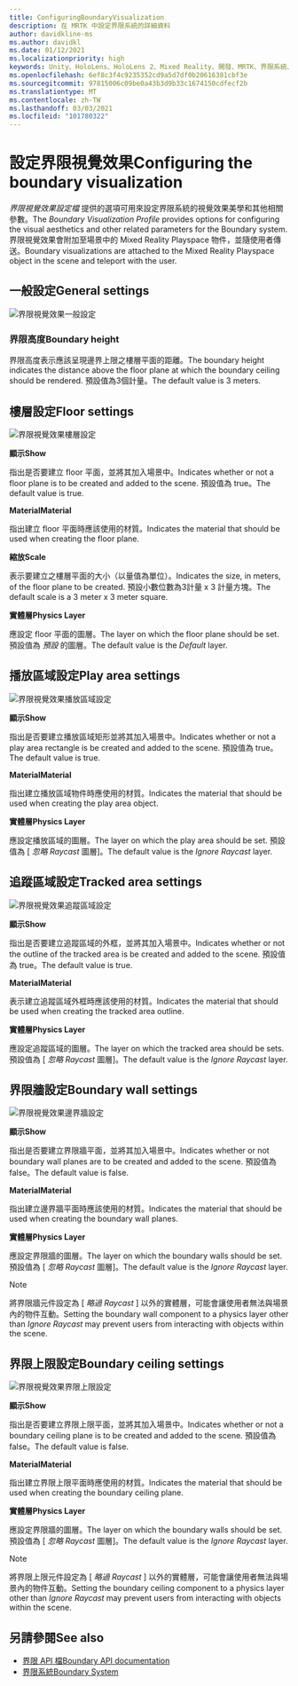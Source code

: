 ```yaml
---
title: ConfiguringBoundaryVisualization
description: 在 MRTK 中設定界限系統的詳細資料
author: davidkline-ms
ms.author: davidkl
ms.date: 01/12/2021
ms.localizationpriority: high
keywords: Unity、HoloLens、HoloLens 2、Mixed Reality、開發、MRTK、界限系統、
ms.openlocfilehash: 6ef8c3f4c9235352cd9a5d7df0b20616381cbf3e
ms.sourcegitcommit: 97815006c09be0a43b3d9b33c1674150cdfecf2b
ms.translationtype: MT
ms.contentlocale: zh-TW
ms.lasthandoff: 03/03/2021
ms.locfileid: "101780322"
---
```

# <a name="configuring-the-boundary-visualization"></a><span data-ttu-id="26057-104">設定界限視覺效果</span><span class="sxs-lookup"><span data-stu-id="26057-104">Configuring the boundary visualization</span></span>

<span data-ttu-id="26057-105">*界限視覺效果設定檔* 提供的選項可用來設定界限系統的視覺效果美學和其他相關參數。</span><span class="sxs-lookup"><span data-stu-id="26057-105">The *Boundary Visualization Profile* provides options for configuring the visual aesthetics and other related parameters for the Boundary system.</span></span> <span data-ttu-id="26057-106">界限視覺效果會附加至場景中的 Mixed Reality Playspace 物件，並隨使用者傳送。</span><span class="sxs-lookup"><span data-stu-id="26057-106">Boundary visualizations are attached to the Mixed Reality Playspace object in the scene and teleport with the user.</span></span>

## <a name="general-settings"></a><span data-ttu-id="26057-107">一般設定</span><span class="sxs-lookup"><span data-stu-id="26057-107">General settings</span></span>

![界限視覺效果一般設定](../Images/Boundary/BoundaryVisualizationGeneralSettings.png)

### <a name="boundary-height"></a><span data-ttu-id="26057-109">界限高度</span><span class="sxs-lookup"><span data-stu-id="26057-109">Boundary height</span></span>

<span data-ttu-id="26057-110">界限高度表示應該呈現邊界上限之樓層平面的距離。</span><span class="sxs-lookup"><span data-stu-id="26057-110">The boundary height indicates the distance above the floor plane at which the boundary ceiling should be rendered.</span></span> <span data-ttu-id="26057-111">預設值為3個計量。</span><span class="sxs-lookup"><span data-stu-id="26057-111">The default value is 3 meters.</span></span>

## <a name="floor-settings"></a><span data-ttu-id="26057-112">樓層設定</span><span class="sxs-lookup"><span data-stu-id="26057-112">Floor settings</span></span>

![界限視覺效果樓層設定](../Images/Boundary/BoundaryVisualizationFloorSettings.png)

<span data-ttu-id="26057-114">**顯示**</span><span class="sxs-lookup"><span data-stu-id="26057-114">**Show**</span></span>

<span data-ttu-id="26057-115">指出是否要建立 floor 平面，並將其加入場景中。</span><span class="sxs-lookup"><span data-stu-id="26057-115">Indicates whether or not a floor plane is to be created and added to the scene.</span></span> <span data-ttu-id="26057-116">預設值為 true。</span><span class="sxs-lookup"><span data-stu-id="26057-116">The default value is true.</span></span>

<span data-ttu-id="26057-117">**Material**</span><span class="sxs-lookup"><span data-stu-id="26057-117">**Material**</span></span>

<span data-ttu-id="26057-118">指出建立 floor 平面時應該使用的材質。</span><span class="sxs-lookup"><span data-stu-id="26057-118">Indicates the material that should be used when creating the floor plane.</span></span>

<span data-ttu-id="26057-119">**縮放**</span><span class="sxs-lookup"><span data-stu-id="26057-119">**Scale**</span></span>

<span data-ttu-id="26057-120">表示要建立之樓層平面的大小（以量值為單位）。</span><span class="sxs-lookup"><span data-stu-id="26057-120">Indicates the size, in meters, of the floor plane to be created.</span></span> <span data-ttu-id="26057-121">預設小數位數為3計量 x 3 計量方塊。</span><span class="sxs-lookup"><span data-stu-id="26057-121">The default scale is a 3 meter x 3 meter square.</span></span>

<span data-ttu-id="26057-122">**實體層**</span><span class="sxs-lookup"><span data-stu-id="26057-122">**Physics Layer**</span></span>

<span data-ttu-id="26057-123">應設定 floor 平面的圖層。</span><span class="sxs-lookup"><span data-stu-id="26057-123">The layer on which the floor plane should be set.</span></span> <span data-ttu-id="26057-124">預設值為 *預設* 的圖層。</span><span class="sxs-lookup"><span data-stu-id="26057-124">The default value is the *Default* layer.</span></span>

## <a name="play-area-settings"></a><span data-ttu-id="26057-125">播放區域設定</span><span class="sxs-lookup"><span data-stu-id="26057-125">Play area settings</span></span>

![界限視覺效果播放區域設定](../Images/Boundary/BoundaryVisualizationPlayAreaSettings.png)

<span data-ttu-id="26057-127">**顯示**</span><span class="sxs-lookup"><span data-stu-id="26057-127">**Show**</span></span>

<span data-ttu-id="26057-128">指出是否要建立播放區域矩形並將其加入場景中。</span><span class="sxs-lookup"><span data-stu-id="26057-128">Indicates whether or not a play area rectangle is be created and added to the scene.</span></span> <span data-ttu-id="26057-129">預設值為 true。</span><span class="sxs-lookup"><span data-stu-id="26057-129">The default value is true.</span></span>

<span data-ttu-id="26057-130">**Material**</span><span class="sxs-lookup"><span data-stu-id="26057-130">**Material**</span></span>

<span data-ttu-id="26057-131">指出建立播放區域物件時應使用的材質。</span><span class="sxs-lookup"><span data-stu-id="26057-131">Indicates the material that should be used when creating the play area object.</span></span>

<span data-ttu-id="26057-132">**實體層**</span><span class="sxs-lookup"><span data-stu-id="26057-132">**Physics Layer**</span></span>

<span data-ttu-id="26057-133">應設定播放區域的圖層。</span><span class="sxs-lookup"><span data-stu-id="26057-133">The layer on which the play area should be set.</span></span> <span data-ttu-id="26057-134">預設值為 [ *忽略 Raycast* 圖層]。</span><span class="sxs-lookup"><span data-stu-id="26057-134">The default value is the *Ignore Raycast* layer.</span></span>

## <a name="tracked-area-settings"></a><span data-ttu-id="26057-135">追蹤區域設定</span><span class="sxs-lookup"><span data-stu-id="26057-135">Tracked area settings</span></span>

![界限視覺效果追蹤區域設定](../Images/Boundary/BoundaryVisualizationTrackedAreaSettings.png)

<span data-ttu-id="26057-137">**顯示**</span><span class="sxs-lookup"><span data-stu-id="26057-137">**Show**</span></span>

<span data-ttu-id="26057-138">指出是否要建立追蹤區域的外框，並將其加入場景中。</span><span class="sxs-lookup"><span data-stu-id="26057-138">Indicates whether or not the outline of the tracked area is be created and added to the scene.</span></span> <span data-ttu-id="26057-139">預設值為 true。</span><span class="sxs-lookup"><span data-stu-id="26057-139">The default value is true.</span></span>

<span data-ttu-id="26057-140">**Material**</span><span class="sxs-lookup"><span data-stu-id="26057-140">**Material**</span></span>

<span data-ttu-id="26057-141">表示建立追蹤區域外框時應該使用的材質。</span><span class="sxs-lookup"><span data-stu-id="26057-141">Indicates the material that should be used when creating the tracked area outline.</span></span>

<span data-ttu-id="26057-142">**實體層**</span><span class="sxs-lookup"><span data-stu-id="26057-142">**Physics Layer**</span></span>

<span data-ttu-id="26057-143">應設定追蹤區域的圖層。</span><span class="sxs-lookup"><span data-stu-id="26057-143">The layer on which the tracked area should be sets.</span></span> <span data-ttu-id="26057-144">預設值為 [ *忽略 Raycast* 圖層]。</span><span class="sxs-lookup"><span data-stu-id="26057-144">The default value is the *Ignore Raycast* layer.</span></span>

## <a name="boundary-wall-settings"></a><span data-ttu-id="26057-145">界限牆設定</span><span class="sxs-lookup"><span data-stu-id="26057-145">Boundary wall settings</span></span>

![界限視覺效果邊界牆設定](../Images/Boundary/BoundaryVisualizationWallSettings.png)

<span data-ttu-id="26057-147">**顯示**</span><span class="sxs-lookup"><span data-stu-id="26057-147">**Show**</span></span>

<span data-ttu-id="26057-148">指出是否要建立界限牆平面，並將其加入場景中。</span><span class="sxs-lookup"><span data-stu-id="26057-148">Indicates whether or not boundary wall planes are to be created and added to the scene.</span></span> <span data-ttu-id="26057-149">預設值為 false。</span><span class="sxs-lookup"><span data-stu-id="26057-149">The default value is false.</span></span>

<span data-ttu-id="26057-150">**Material**</span><span class="sxs-lookup"><span data-stu-id="26057-150">**Material**</span></span>

<span data-ttu-id="26057-151">指出建立邊界牆平面時應該使用的材質。</span><span class="sxs-lookup"><span data-stu-id="26057-151">Indicates the material that should be used when creating the boundary wall planes.</span></span>

<span data-ttu-id="26057-152">**實體層**</span><span class="sxs-lookup"><span data-stu-id="26057-152">**Physics Layer**</span></span>

<span data-ttu-id="26057-153">應設定界限牆的圖層。</span><span class="sxs-lookup"><span data-stu-id="26057-153">The layer on which the boundary walls should be set.</span></span> <span data-ttu-id="26057-154">預設值為 [ *忽略 Raycast* 圖層]。</span><span class="sxs-lookup"><span data-stu-id="26057-154">The default value is the *Ignore Raycast* layer.</span></span>

> [!NOTE]
> <span data-ttu-id="26057-155">將界限牆元件設定為 [ *略過 Raycast* ] 以外的實體層，可能會讓使用者無法與場景內的物件互動。</span><span class="sxs-lookup"><span data-stu-id="26057-155">Setting the boundary wall component to a physics layer other than *Ignore Raycast* may prevent users from interacting with objects within the scene.</span></span>

## <a name="boundary-ceiling-settings"></a><span data-ttu-id="26057-156">界限上限設定</span><span class="sxs-lookup"><span data-stu-id="26057-156">Boundary ceiling settings</span></span>

![界限視覺效果界限上限設定](../Images/Boundary/BoundaryVisualizationCeilingSettings.png)

<span data-ttu-id="26057-158">**顯示**</span><span class="sxs-lookup"><span data-stu-id="26057-158">**Show**</span></span>

<span data-ttu-id="26057-159">指出是否要建立界限上限平面，並將其加入場景中。</span><span class="sxs-lookup"><span data-stu-id="26057-159">Indicates whether or not a boundary ceiling plane is to be created and added to the scene.</span></span> <span data-ttu-id="26057-160">預設值為 false。</span><span class="sxs-lookup"><span data-stu-id="26057-160">The default value is false.</span></span>

<span data-ttu-id="26057-161">**Material**</span><span class="sxs-lookup"><span data-stu-id="26057-161">**Material**</span></span>

<span data-ttu-id="26057-162">指出建立界限上限平面時應使用的材質。</span><span class="sxs-lookup"><span data-stu-id="26057-162">Indicates the material that should be used when creating the boundary ceiling plane.</span></span>

<span data-ttu-id="26057-163">**實體層**</span><span class="sxs-lookup"><span data-stu-id="26057-163">**Physics Layer**</span></span>

<span data-ttu-id="26057-164">應設定界限牆的圖層。</span><span class="sxs-lookup"><span data-stu-id="26057-164">The layer on which the boundary walls should be set.</span></span> <span data-ttu-id="26057-165">預設值為 [ *忽略 Raycast* 圖層]。</span><span class="sxs-lookup"><span data-stu-id="26057-165">The default value is the *Ignore Raycast* layer.</span></span>

> [!NOTE]
> <span data-ttu-id="26057-166">將界限上限元件設定為 [ *略過 Raycast* ] 以外的實體層，可能會讓使用者無法與場景內的物件互動。</span><span class="sxs-lookup"><span data-stu-id="26057-166">Setting the boundary ceiling component to a physics layer other than *Ignore Raycast* may prevent users from interacting with objects within the scene.</span></span>

## <a name="see-also"></a><span data-ttu-id="26057-167">另請參閱</span><span class="sxs-lookup"><span data-stu-id="26057-167">See also</span></span>

- [<span data-ttu-id="26057-168">界限 API 檔</span><span class="sxs-lookup"><span data-stu-id="26057-168">Boundary API documentation</span></span>](xref:Microsoft.MixedReality.Toolkit.Boundary)
- [<span data-ttu-id="26057-169">界限系統</span><span class="sxs-lookup"><span data-stu-id="26057-169">Boundary System</span></span>](BoundarySystemGettingStarted.md)
